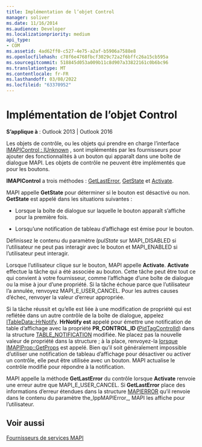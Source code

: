 ```yaml
---
title: Implémentation de l’objet Control
manager: soliver
ms.date: 11/16/2014
ms.audience: Developer
ms.localizationpriority: medium
api_type:
- COM
ms.assetid: 4ad62ff0-c527-4e75-a2af-b5906a7588e8
ms.openlocfilehash: c78f6e4768fbcf3029c72a2f6bffc26a15cb595a
ms.sourcegitcommit: 518845d053a009b11c8d907a33822161c0b6bc96
ms.translationtype: MT
ms.contentlocale: fr-FR
ms.lasthandoff: 03/08/2022
ms.locfileid: "63370952"
---
```

# <a name="control-object-implementation"></a>Implémentation de l’objet Control

**S’applique à** : Outlook 2013 | Outlook 2016
  
Les objets de contrôle, ou les objets qui prendre en charge l’interface [IMAPIControl : IUnknown](imapicontroliunknown.md) , sont implémentés par les fournisseurs pour ajouter des fonctionnalités à un bouton qui apparaît dans une boîte de dialogue MAPI. Les objets de contrôle ne peuvent être implémentés que pour les boutons.
  
 **IMAPIControl** a trois méthodes : [GetLastError](imapicontrol-getlasterror.md), [GetState](imapicontrol-getstate.md) et [Activate](imapicontrol-activate.md).
  
MAPI appelle **GetState** pour déterminer si le bouton est désactivé ou non. **GetState** est appelé dans les situations suivantes :
  
- Lorsque la boîte de dialogue sur laquelle le bouton apparaît s’affiche pour la première fois.

- Lorsqu’une notification de tableau d’affichage est émise pour le bouton.

Définissez le contenu du paramètre _lpulState_ sur MAPI_DISABLED si l’utilisateur ne peut pas interagir avec le bouton et MAPI_ENABLED si l’utilisateur peut interagir.
  
Lorsque l’utilisateur clique sur le bouton, MAPI appelle **Activate**. **Activate** effectue la tâche qui a été associée au bouton. Cette tâche peut être tout ce qui convient à votre fournisseur, comme l’affichage d’une boîte de dialogue ou la mise à jour d’une propriété. Si la tâche échoue parce que l’utilisateur l’a annulée, renvoyez MAPI_E_USER_CANCEL. Pour les autres causes d’échec, renvoyer la valeur d’erreur appropriée.
  
Si la tâche réussit et qu’elle est liée à une modification de propriété qui est reflétée dans un autre contrôle de la boîte de dialogue, appelez [ITableData::HrNotify](itabledata-hrnotify.md). **HrNotify est** appelé pour émettre une notification de table d’affichage avec la propriété **PR_CONTROL_ID (**[PidTagControlId](pidtagcontrolid-canonical-property.md)) dans la structure [TABLE_NOTIFICATION](table_notification.md) modifiée. Ne placez pas la nouvelle valeur de propriété dans la structure ; à la place, renvoyez-la [lorsque IMAPIProp::GetProps](imapiprop-getprops.md) est appelé. Bien qu’il soit généralement impossible d’utiliser une notification de tableau d’affichage pour désactiver ou activer un contrôle, elle peut être utilisée avec un bouton. MAPI actualise le contrôle modifié pour répondre à la notification.
  
MAPI appelle la méthode **GetLastError** du contrôle lorsque **Activate** renvoie une erreur autre que MAPI_E_USER_CANCEL. Si **GetLastError** place des informations d’erreur étendues dans la structure [MAPIERROR](mapierror.md) qu’il renvoie dans le contenu du paramètre the_lppMAPIError_, MAPI les affiche pour l’utilisateur.
  
## <a name="see-also"></a>Voir aussi

[Fournisseurs de services MAPI](mapi-service-providers.md)
